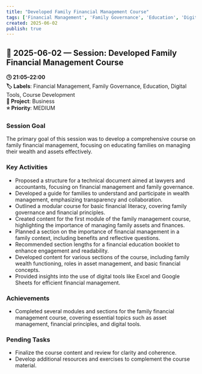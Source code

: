 ```yaml
---
title: "Developed Family Financial Management Course"
tags: ['Financial Management', 'Family Governance', 'Education', 'Digital Tools', 'Course Development']
created: 2025-06-02
publish: true
---
```


## 📅 2025-06-02 — Session: Developed Family Financial Management Course

**🕒 21:05–22:00**  
**🏷️ Labels**: Financial Management, Family Governance, Education, Digital Tools, Course Development  
**📂 Project**: Business  
**⭐ Priority**: MEDIUM  


### Session Goal
The primary goal of this session was to develop a comprehensive course on family financial management, focusing on educating families on managing their wealth and assets effectively.

### Key Activities
- Proposed a structure for a technical document aimed at lawyers and accountants, focusing on financial management and family governance.
- Developed a guide for families to understand and participate in wealth management, emphasizing transparency and collaboration.
- Outlined a modular course for basic financial literacy, covering family governance and financial principles.
- Created content for the first module of the family management course, highlighting the importance of managing family assets and finances.
- Planned a section on the importance of financial management in a family context, including benefits and reflective questions.
- Recommended section lengths for a financial education booklet to enhance engagement and readability.
- Developed content for various sections of the course, including family wealth functioning, roles in asset management, and basic financial concepts.
- Provided insights into the use of digital tools like Excel and Google Sheets for efficient financial management.

### Achievements
- Completed several modules and sections for the family financial management course, covering essential topics such as asset management, financial principles, and digital tools.

### Pending Tasks
- Finalize the course content and review for clarity and coherence.
- Develop additional resources and exercises to complement the course material.
